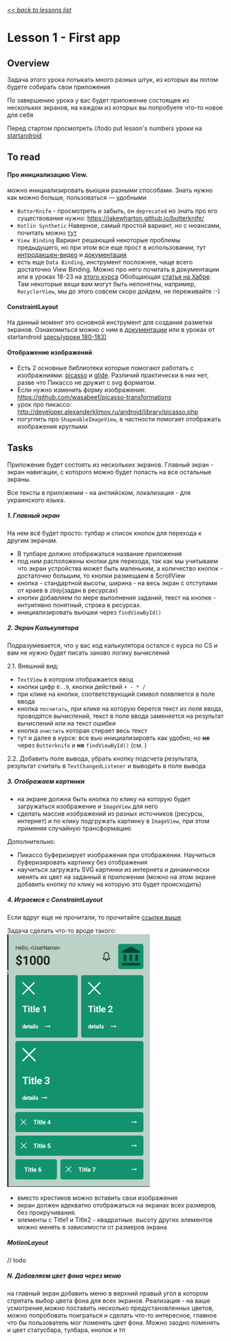 [*<< back to lessons list*](../readme.md)

# Lesson 1 - First app   
## Overview
Задача этого урока потыкать много разных штук, из которых вы потом будете собирать свои приложения 

По завершению урока у вас будет приложение состоящее из нескольких экранов, на каждом из которых вы попробуете что-то новое для себя 

Перед стартом просмотреть //todo put lesson's numbers уроки на [startandroid](https://startandroid.ru/ru/uroki/vse-uroki-spiskom.html#)  

## To read 
#### Про инициализацию View.
можно инициализировать вьюшки разными способами. Знать нужно как можно больше, пользоваться — удобными
* `ButterKnife` - просмотреть и забыть, он `deprecated` но знать про его существование нужно: https://jakewharton.github.io/butterknife/
* `Kotlin Synthetic` Наверное, самый простой вариант, но с нюансами, почитать можно [тут](https://medium.com/nuances-of-programming/kotlin-android-extensions-%D0%BF%D0%BE%D0%BB%D0%BD%D0%BE%D0%B5-%D1%80%D1%83%D0%BA%D0%BE%D0%B2%D0%BE%D0%B4%D1%81%D1%82%D0%B2%D0%BE-42ad43b029d7)
* `View Binding` Вариант решающий некоторые проблемы предыдущего, но при этом все еще прост в использовании, тут [интродакшен-видео](https://www.youtube.com/watch?v=W7uujFrljW0) и [документация](https://developer.android.com/topic/libraries/view-binding)
* есть еще `Data Binding`, инструмент посложнее, чаще всего достаточно View Binding. Можно про него почитать в документации или в уроках 18-23 на [этого курса](https://startandroid.ru/ru/courses/architecture-components/27-course/architecture-components/551-urok-18-data-binding-osnovy.html) 
Обобщающая [статья на Хабре](https://habr.com/ru/post/467295/). Там некоторые вещи вам могут быть непонятны, например, `RecyclerView`, мы до этого совсем скоро дойдем, не переживайте :-)  

#### ConstraintLayout  
На данный момент это основной инструмент для создания разметки экранов. Ознакомиться можно с ним в [документации](https://developer.android.com/reference/androidx/constraintlayout/widget/ConstraintLayout) или в уроках от startandroid [здесь(уроки 180-183)](https://startandroid.ru/ru/uroki/vse-uroki-spiskom/489-urok-180-constraintlayout-osnovy.html) 

#### Отображение изображений 
- Есть 2 основные библиотеки которые помогают работать с изображниями: [picasso](https://square.github.io/picasso/) и [glide](https://github.com/bumptech/glide). Различий практически в них нет, разве что Пикассо не дружит с svg форматом. 
- Если нужно изменить форму изображения: https://github.com/wasabeef/picasso-transformations
- урок про пикассо: http://developer.alexanderklimov.ru/android/library/picasso.php
- погуглить про `ShapeableImageView`, в частности помогает отображать изображения круглыми

## Tasks
Приложение будет состоять из нескольких экранов. 
Главный экран - экран навигации, с которого можно будет попасть на все остальные экраны.

Все тексты в приложении - на английском, локализация - для украинского языка.
   
##### 1. Главный экран 
На нем всё будет просто: тулбар и список кнопок  для перехода к другим экранам. 
- В тулбаре должно отображаться название приложения
- под ним расположены кнопки для перехода, так как мы учитываем что экран устройства может быть маленьким, а количество кнопок - достаточно большим, то кнопки размещаем в ScrollView
- кнопка - стандартной высоты, ширина - на весь экран с отступами от краев в `20dp`(задан в ресурсах)
- кнопки добавляем по мере выполнения заданий, текст на кнопке - интуитивно понятный, строка в ресурсах. 
- инициализировать вьюшки через `findViewById()`
  
##### 2. Экран Калькулятора
Подразумевается, что у вас код калькулятора остался с курса по CS и вам не нужно будет писать заново логику вычислений

2.1. Внешний вид: 
- `TextView` в котором отображается ввод  
- кнопки цифр `0..9`, кнопки действий `+ - * /`
- при клике на кнопки, соответствующий символ появляется в поле ввода   
- кнопка `посчитать`, при клике на которую берется текст из поля ввода, проводятся вычислений, текст в поле ввода заменяется на результат вычислений или на текст ошибки
- кнопка `очистить` которая стирает весь текст
- тут и далее в курсе: все вью инициализировть как удобно, но **не** через `Butterknife` и **не** `findViewById()` (см. )

2.2. Добавить поле вывода, убрать кнопку подсчета результата, результат считать в `TextChangedListener` и выводить в поле вывода

##### 3. Отображаем картинки
- на экране должна быть кнопка по клику на которую будет загружаться изображение и `ImageView` для него
- сделать массив изображений из разных источников (ресурсы, интернет) и по клику подгружать картинку в `ImageView`, при этом применяя случайную трансформацию

Дополнительно:
- Пикассо буферизирует изображения при отображении. Научиться буферизировать картинку без отображения
- научиться загружать SVG картинки из интернета и динамически менять их цвет на заданный в приложении (можно на этом экране добавить кнопку по клику на которую это будет происходить)

##### 4. Играемся с ConstraintLayout    
Если вдруг еще не прочитали, то прочитайте [ссылки выше](lesson_1.md#ConstraintLayout)

Задача сделать что-то вроде такого:
![constarint task image](imgs/lesson_1_img1.png)
- вместо крестиков можно вставить свои изображения
- экран должен адекватно отображаться на экранах всех размеров, без прокручивания.
- элементы с Title1 и Title2 - квадратные. высоту других элементов можно менять в зависимости от размеров экрана 

##### MotionLayout 
// todo 

##### N. Добавляем цвет фона через меню
на главный экран добавить меню в верхний правый угол в котором спрятать выбор цвета фона 
для всех экранов. Реализация - на ваше усмотрение,можно поставить несколько предустановленных
цветов, можно попробовать поиграться и сделать что-то интересное, главное что бы 
пользователь мог поменять цвет фона. Можно заодно поменять и цвет статусбара, тулбара, кнопок и тп      